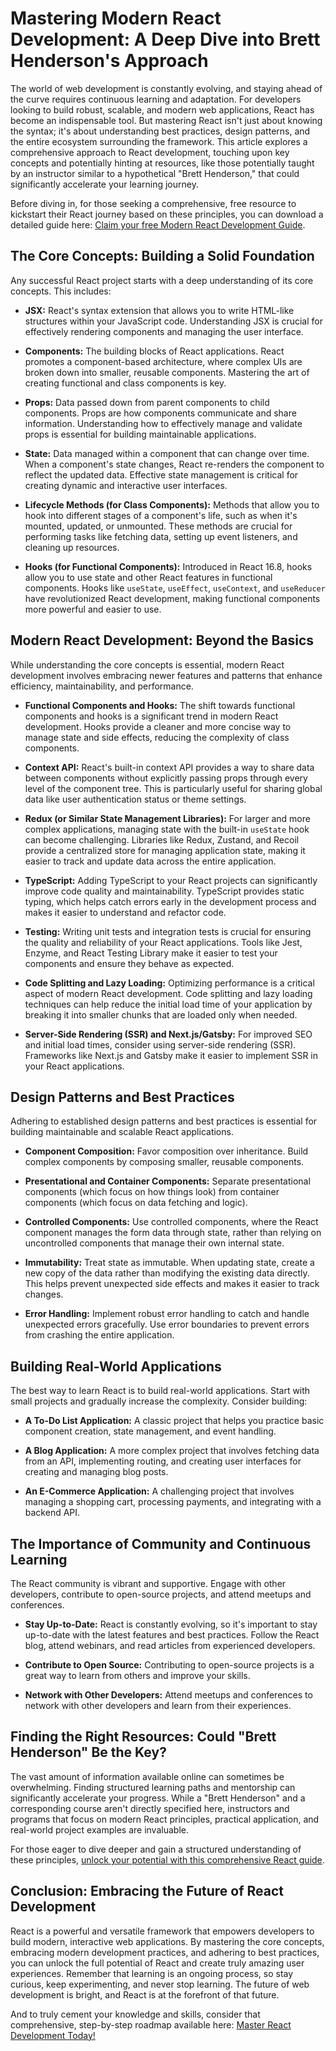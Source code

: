 # Mastering Modern React Development: A Deep Dive into Brett Henderson's Approach

The world of web development is constantly evolving, and staying ahead of the curve requires continuous learning and adaptation. For developers looking to build robust, scalable, and modern web applications, React has become an indispensable tool. But mastering React isn't just about knowing the syntax; it's about understanding best practices, design patterns, and the entire ecosystem surrounding the framework.  This article explores a comprehensive approach to React development, touching upon key concepts and potentially hinting at resources, like those potentially taught by an instructor similar to a hypothetical "Brett Henderson," that could significantly accelerate your learning journey.

Before diving in, for those seeking a comprehensive, free resource to kickstart their React journey based on these principles, you can download a detailed guide here: [Claim your free Modern React Development Guide](https://udemywork.com/brett-henderson).

## The Core Concepts: Building a Solid Foundation

Any successful React project starts with a deep understanding of its core concepts. This includes:

*   **JSX:** React's syntax extension that allows you to write HTML-like structures within your JavaScript code. Understanding JSX is crucial for effectively rendering components and managing the user interface.

*   **Components:** The building blocks of React applications.  React promotes a component-based architecture, where complex UIs are broken down into smaller, reusable components.  Mastering the art of creating functional and class components is key.

*   **Props:**  Data passed down from parent components to child components. Props are how components communicate and share information. Understanding how to effectively manage and validate props is essential for building maintainable applications.

*   **State:** Data managed within a component that can change over time. When a component's state changes, React re-renders the component to reflect the updated data.  Effective state management is critical for creating dynamic and interactive user interfaces.

*   **Lifecycle Methods (for Class Components):**  Methods that allow you to hook into different stages of a component's life, such as when it's mounted, updated, or unmounted. These methods are crucial for performing tasks like fetching data, setting up event listeners, and cleaning up resources.

*   **Hooks (for Functional Components):** Introduced in React 16.8, hooks allow you to use state and other React features in functional components.  Hooks like `useState`, `useEffect`, `useContext`, and `useReducer` have revolutionized React development, making functional components more powerful and easier to use.

##  Modern React Development: Beyond the Basics

While understanding the core concepts is essential, modern React development involves embracing newer features and patterns that enhance efficiency, maintainability, and performance.

*   **Functional Components and Hooks:** The shift towards functional components and hooks is a significant trend in modern React development. Hooks provide a cleaner and more concise way to manage state and side effects, reducing the complexity of class components.

*   **Context API:**  React's built-in context API provides a way to share data between components without explicitly passing props through every level of the component tree. This is particularly useful for sharing global data like user authentication status or theme settings.

*   **Redux (or Similar State Management Libraries):**  For larger and more complex applications, managing state with the built-in `useState` hook can become challenging. Libraries like Redux, Zustand, and Recoil provide a centralized store for managing application state, making it easier to track and update data across the entire application.

*   **TypeScript:**  Adding TypeScript to your React projects can significantly improve code quality and maintainability. TypeScript provides static typing, which helps catch errors early in the development process and makes it easier to understand and refactor code.

*   **Testing:**  Writing unit tests and integration tests is crucial for ensuring the quality and reliability of your React applications. Tools like Jest, Enzyme, and React Testing Library make it easier to test your components and ensure they behave as expected.

*   **Code Splitting and Lazy Loading:**  Optimizing performance is a critical aspect of modern React development. Code splitting and lazy loading techniques can help reduce the initial load time of your application by breaking it into smaller chunks that are loaded only when needed.

*   **Server-Side Rendering (SSR) and Next.js/Gatsby:** For improved SEO and initial load times, consider using server-side rendering (SSR). Frameworks like Next.js and Gatsby make it easier to implement SSR in your React applications.

##  Design Patterns and Best Practices

Adhering to established design patterns and best practices is essential for building maintainable and scalable React applications.

*   **Component Composition:**  Favor composition over inheritance.  Build complex components by composing smaller, reusable components.

*   **Presentational and Container Components:**  Separate presentational components (which focus on how things look) from container components (which focus on data fetching and logic).

*   **Controlled Components:**  Use controlled components, where the React component manages the form data through state, rather than relying on uncontrolled components that manage their own internal state.

*   **Immutability:**  Treat state as immutable.  When updating state, create a new copy of the data rather than modifying the existing data directly. This helps prevent unexpected side effects and makes it easier to track changes.

*   **Error Handling:**  Implement robust error handling to catch and handle unexpected errors gracefully.  Use error boundaries to prevent errors from crashing the entire application.

## Building Real-World Applications

The best way to learn React is to build real-world applications. Start with small projects and gradually increase the complexity.  Consider building:

*   **A To-Do List Application:**  A classic project that helps you practice basic component creation, state management, and event handling.

*   **A Blog Application:**  A more complex project that involves fetching data from an API, implementing routing, and creating user interfaces for creating and managing blog posts.

*   **An E-Commerce Application:**  A challenging project that involves managing a shopping cart, processing payments, and integrating with a backend API.

##  The Importance of Community and Continuous Learning

The React community is vibrant and supportive.  Engage with other developers, contribute to open-source projects, and attend meetups and conferences.

*   **Stay Up-to-Date:** React is constantly evolving, so it's important to stay up-to-date with the latest features and best practices.  Follow the React blog, attend webinars, and read articles from experienced developers.

*   **Contribute to Open Source:** Contributing to open-source projects is a great way to learn from others and improve your skills.

*   **Network with Other Developers:**  Attend meetups and conferences to network with other developers and learn from their experiences.

## Finding the Right Resources: Could "Brett Henderson" Be the Key?

The vast amount of information available online can sometimes be overwhelming. Finding structured learning paths and mentorship can significantly accelerate your progress. While a "Brett Henderson" and a corresponding course aren't directly specified here, instructors and programs that focus on modern React principles, practical application, and real-world project examples are invaluable.

For those eager to dive deeper and gain a structured understanding of these principles, [unlock your potential with this comprehensive React guide](https://udemywork.com/brett-henderson).

## Conclusion: Embracing the Future of React Development

React is a powerful and versatile framework that empowers developers to build modern, interactive web applications. By mastering the core concepts, embracing modern development practices, and adhering to best practices, you can unlock the full potential of React and create truly amazing user experiences. Remember that learning is an ongoing process, so stay curious, keep experimenting, and never stop learning. The future of web development is bright, and React is at the forefront of that future.

And to truly cement your knowledge and skills, consider that comprehensive, step-by-step roadmap available here: [Master React Development Today!](https://udemywork.com/brett-henderson)
